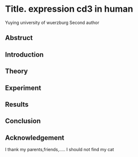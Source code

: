 # Title. expression cd3 in human
Yuying university of wuerzburg
Second author 
## Abstruct

## Introduction

## Theory

## Experiment


## Results

## Conclusion

## Acknowledgement

I thank my parents,friends,.....
I should not find my cat
